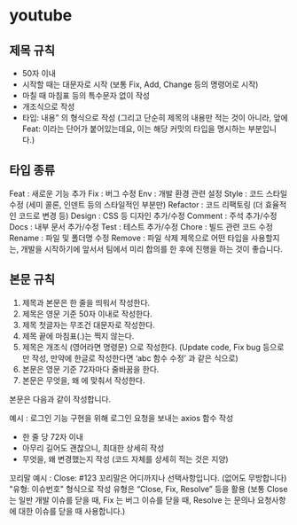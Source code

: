 # youtube

## 제목 규칙

- 50자 이내
- 시작할 때는 대문자로 시작 (보통 Fix, Add, Change 등의 명령어로 시작)
- 마칠 때 마침표 등의 특수문자 없이 작성
- 개조식으로 작성
- 타입: 내용” 의 형식으로 작성 (그리고 단순히 제목의 내용만 적는 것이 아니라, 앞에 Feat: 이라는 단어가 붙어있는데요, 이는 해당 커밋의 타입을 명시하는 부분입니다.)

## 타입 종류

Feat : 새로운 기능 추가
Fix : 버그 수정
Env : 개발 환경 관련 설정
Style : 코드 스타일 수정 (세미 콜론, 인덴트 등의 스타일적인 부분만)
Refactor : 코드 리팩토링 (더 효율적인 코드로 변경 등)
Design : CSS 등 디자인 추가/수정
Comment : 주석 추가/수정
Docs : 내부 문서 추가/수정
Test : 테스트 추가/수정
Chore : 빌드 관련 코드 수정
Rename : 파일 및 폴더명 수정
Remove : 파일 삭제
제목으로 어떤 타입을 사용할지는, 개발을 시작하기에 앞서서 팀에서 미리 합의를 한 후에 진행을 하는 것이 좋습니다.

## 본문 규칙

1. 제목과 본문은 한 줄을 띄워서 작성한다.
2. 제목은 영문 기준 50자 이내로 작성한다.
3. 제목 첫글자는 무조건 대문자로 작성한다.
4. 제목 끝에 마침표(.)는 찍지 않는다.
5. 제목은 개조식 (영어라면 명령문) 으로 작성한다. (Update code, Fix bug 등으로만 작성, 만약에 한글로 작성한다면 ‘abc 함수 수정’ 과 같은 식으로)
6. 본문은 영문 기준 72자마다 줄바꿈을 한다.
7. 본문은 무엇을, 왜 에 맞춰서 작성한다.

본문은 다음과 같이 작성합니다.

예시 : 로그인 기능 구현을 위해 로그인 요청을 보내는 axios 함수 작성

- 한 줄 당 72자 이내
- 아무리 길어도 괜찮으니, 최대한 상세히 작성
- 무엇을, 왜 변경했는지 작성 (코드 자체를 상세히 적는 것은 지양)

꼬리말
예시 : Close: #123
꼬리말은 어디까지나 선택사항입니다. (없어도 무방합니다)
"유형: 이슈번호" 형식으로 작성
유형은 “Close, Fix, Resolve” 등을 활용 (보통 Close 는 일반 개발 이슈를 닫을 때, Fix 는 버그 이슈를 닫을 때, Resolve 는 문의나 요청사항에 대한 이슈를 닫을 때 사용합니다.)
